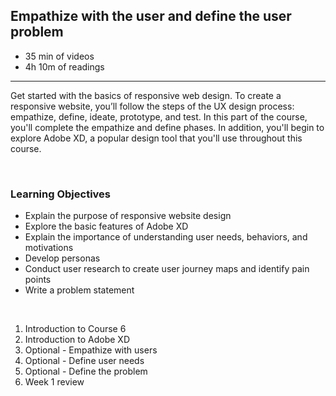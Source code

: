 ## Empathize with the user and define the user problem

- 35 min of videos
- 4h 10m of readings

<hr>

Get started with the basics of responsive web design. To create a responsive website, you’ll follow the steps of the UX design process: empathize, define, ideate, prototype, and test. In this part of the course, you'll complete the empathize and define phases. In addition, you'll begin to explore Adobe XD, a popular design tool that you'll use throughout this course.

<br>

### Learning Objectives

- Explain the purpose of responsive website design
- Explore the basic features of Adobe XD
- Explain the importance of understanding user needs, behaviors, and motivations
- Develop personas
- Conduct user research to create user journey maps and identify pain points
- Write a problem statement

<br>

1. Introduction to Course 6
2. Introduction to Adobe XD
3. Optional - Empathize with users
4. Optional - Define user needs
5. Optional - Define the problem
6. Week 1 review
